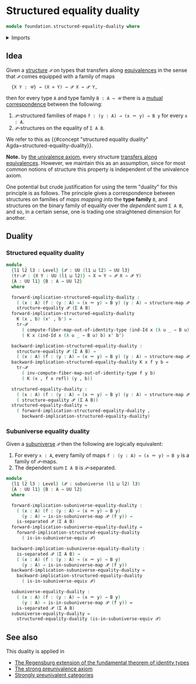 # Structured equality duality

```agda
module foundation.structured-equality-duality where
```

<details><summary>Imports</summary>

```agda
open import foundation.dependent-pair-types
open import foundation.identity-types
open import foundation.logical-equivalences
open import foundation.maps-in-subuniverses
open import foundation.separated-types-subuniverses
open import foundation.structure
open import foundation.subuniverses
open import foundation.universe-levels

open import foundation-core.equivalences
```

</details>

## Idea

Given a [structure](foundation.structure.md) `𝒫` on types that transfers along
[equivalences](foundation-core.equivalences.md) in the sense that `𝒫` comes
equipped with a family of maps

```text
  {X Y : 𝒰} → (X ≃ Y) → 𝒫 X → 𝒫 Y,
```

then for every type `A` and type family `B : A → 𝒰` there is a
[mutual correspondence](foundation.logical-equivalences.md) between the
following:

1. `𝒫`-structured families of maps `f : (y : A) → (x ＝ y) → B y` for every
   `x : A`.
2. `𝒫`-structures on the equality of `Σ A B`.

We refer to this as
{{#concept "structured equality duality" Agda=structured-equality-duality}}.

**Note.** by [the univalence axiom](foundation.univalence.md), every structure
[transfers along equivalences](foundation.transport-along-equivalences.md).
However, we maintain this as an assumption, since for most common notions of
structure this property is independent of the univalence axiom.

One potential but crude justification for using the term "duality" for this
principle is as follows. The principle gives a correspondence between structures
on families of _maps mapping into_ the **type family** `B`, and structures on
the binary family of equality over the _dependent sum_ `Σ A B`, and so, in a
certain sense, one is trading one straightened dimension for another.

## Duality

### Structured equality duality

```agda
module _
  {l1 l2 l3 : Level} {𝒫 : UU (l1 ⊔ l2) → UU l3}
  (tr-𝒫 : {X Y : UU (l1 ⊔ l2)} → X ≃ Y → 𝒫 X → 𝒫 Y)
  {A : UU l1} {B : A → UU l2}
  where

  forward-implication-structured-equality-duality :
    ( (x : A) (f : (y : A) → (x ＝ y) → B y) (y : A) → structure-map 𝒫 (f y)) →
    structure-equality 𝒫 (Σ A B)
  forward-implication-structured-equality-duality
    K (x , b) (x' , b') =
    tr-𝒫
      ( compute-fiber-map-out-of-identity-type (ind-Id x (λ u _ → B u) b) x' b')
      ( K x (ind-Id x (λ u _ → B u) b) x' b')

  backward-implication-structured-equality-duality :
    structure-equality 𝒫 (Σ A B) →
    ( (x : A) (f : (y : A) → (x ＝ y) → B y) (y : A) → structure-map 𝒫 (f y))
  backward-implication-structured-equality-duality K x f y b =
    tr-𝒫
      ( inv-compute-fiber-map-out-of-identity-type f y b)
      ( K (x , f x refl) (y , b))

  structured-equality-duality :
    ( (x : A) (f : (y : A) → (x ＝ y) → B y) (y : A) → structure-map 𝒫 (f y)) ↔
    ( structure-equality 𝒫 (Σ A B))
  structured-equality-duality =
    ( forward-implication-structured-equality-duality ,
      backward-implication-structured-equality-duality)
```

### Subuniverse equality duality

Given a [subuniverse](foundation.subuniverses.md) `𝒫` then the following are
logically equivalent:

1. For every `x : A`, every family of maps `f : (y : A) → (x ＝ y) → B y` is a
   family of `𝒫`-maps.
2. The dependent sum `Σ A B` is `𝒫`-separated.

```agda
module _
  {l1 l2 l3 : Level} (𝒫 : subuniverse (l1 ⊔ l2) l3)
  {A : UU l1} {B : A → UU l2}
  where

  forward-implication-subuniverse-equality-duality :
    ( (x : A) (f : (y : A) → (x ＝ y) → B y)
      (y : A) → is-in-subuniverse-map 𝒫 (f y)) →
    is-separated 𝒫 (Σ A B)
  forward-implication-subuniverse-equality-duality =
    forward-implication-structured-equality-duality
      ( is-in-subuniverse-equiv 𝒫)

  backward-implication-subuniverse-equality-duality :
    is-separated 𝒫 (Σ A B) →
    ( (x : A) (f : (y : A) → (x ＝ y) → B y)
      (y : A) → is-in-subuniverse-map 𝒫 (f y))
  backward-implication-subuniverse-equality-duality =
    backward-implication-structured-equality-duality
      ( is-in-subuniverse-equiv 𝒫)

  subuniverse-equality-duality :
    ( (x : A) (f : (y : A) → (x ＝ y) → B y)
      (y : A) → is-in-subuniverse-map 𝒫 (f y)) ↔
    is-separated 𝒫 (Σ A B)
  subuniverse-equality-duality =
    structured-equality-duality (is-in-subuniverse-equiv 𝒫)
```

## See also

This duality is applied in

- [The Regensburg extension of the fundamental theorem of identity types](foundation.regensburg-extension-fundamental-theorem-of-identity-types.md)
- [The strong preunivalence axiom](foundation.strong-preunivalence.md)
- [Strongly preunivalent categories](category-theory.strongly-preunivalent-categories.md)
